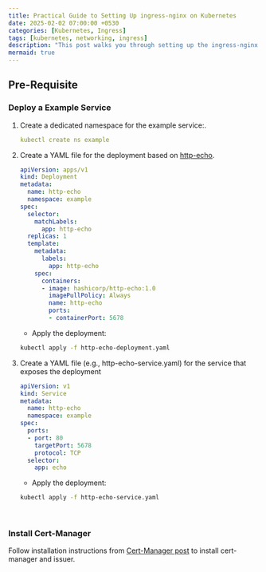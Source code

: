 ```yaml
---
title: Practical Guide to Setting Up ingress-nginx on Kubernetes
date: 2025-02-02 07:00:00 +0530
categories: [Kubernetes, Ingress]
tags: [kubernetes, networking, ingress]
description: "This post walks you through setting up the ingress-nginx controller on your Kubernetes cluster, deploying a minimal backend application, and creating an Ingress resource to route external traffic to your backend."
mermaid: true
---
```


## Pre-Requisite

### Deploy a Example Service
1. Create a dedicated namespace for the example service:.

    ```yaml
    kubectl create ns example
    ```

2. Create a YAML file for the deployment based on [http-echo](https://github.com/hashicorp/http-echo).

    ```yaml
    apiVersion: apps/v1
    kind: Deployment
    metadata:
      name: http-echo
      namespace: example
    spec:
      selector:
        matchLabels:
          app: http-echo
      replicas: 1
      template:
        metadata:
          labels:
            app: http-echo
        spec:
          containers:
          - image: hashicorp/http-echo:1.0
            imagePullPolicy: Always
            name: http-echo
            ports:
            - containerPort: 5678
    ```

    - Apply the deployment:

    ```sh
    kubectl apply -f http-echo-deployment.yaml
    ```

3. Create a YAML file (e.g., http-echo-service.yaml) for the service that exposes the deployment

    ```yaml
    apiVersion: v1
    kind: Service
    metadata:
      name: http-echo
      namespace: example
    spec:
      ports:
      - port: 80
        targetPort: 5678
        protocol: TCP
      selector:
        app: echo
    ```

    - Apply the deployment:

    ```sh
    kubectl apply -f http-echo-service.yaml
    ```

<br>

### Install Cert-Manager
Follow installation instructions from [Cert-Manager post](../Cert-Manager/) to install cert-manager and issuer.

